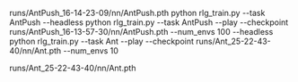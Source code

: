 runs/AntPush_16-14-23-09/nn/AntPush.pth
python rlg_train.py --task AntPush --headless
python rlg_train.py --task AntPush --play --checkpoint runs/AntPush_16-13-57-30/nn/AntPush.pth --num_envs 100 --headless
python rlg_train.py --task Ant --play --checkpoint runs/Ant_25-22-43-40/nn/Ant.pth --num_envs 10

runs/Ant_25-22-43-40/nn/Ant.pth